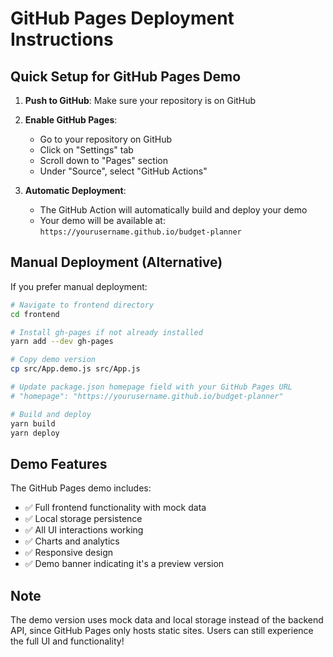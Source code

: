 # GitHub Pages Deployment Instructions

## Quick Setup for GitHub Pages Demo

1. **Push to GitHub**: Make sure your repository is on GitHub

2. **Enable GitHub Pages**:
   - Go to your repository on GitHub
   - Click on "Settings" tab
   - Scroll down to "Pages" section
   - Under "Source", select "GitHub Actions"

3. **Automatic Deployment**: 
   - The GitHub Action will automatically build and deploy your demo
   - Your demo will be available at: `https://yourusername.github.io/budget-planner`

## Manual Deployment (Alternative)

If you prefer manual deployment:

```bash
# Navigate to frontend directory
cd frontend

# Install gh-pages if not already installed
yarn add --dev gh-pages

# Copy demo version
cp src/App.demo.js src/App.js

# Update package.json homepage field with your GitHub Pages URL
# "homepage": "https://yourusername.github.io/budget-planner"

# Build and deploy
yarn build
yarn deploy
```

## Demo Features

The GitHub Pages demo includes:
- ✅ Full frontend functionality with mock data
- ✅ Local storage persistence
- ✅ All UI interactions working
- ✅ Charts and analytics
- ✅ Responsive design
- ✅ Demo banner indicating it's a preview version

## Note

The demo version uses mock data and local storage instead of the backend API, since GitHub Pages only hosts static sites. Users can still experience the full UI and functionality!